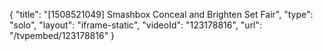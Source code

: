{
    "title": "[1508521049] Smashbox Conceal and Brighten Set  Fair",
    "type": "solo",
    "layout": "iframe-static",
    "videoId": "123178816",
    "url": "\/tvpembed\/123178816"
}